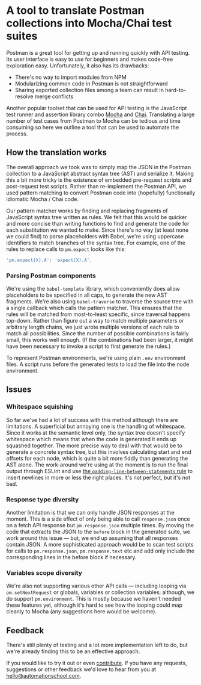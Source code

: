 # A tool to translate Postman collections into Mocha/Chai test suites

Postman is a great tool for getting up and running quickly with API testing. Its user interface is easy to use for beginners and makes code-free exploration easy. Unfortunately, it also has its drawbacks:

- There's no way to import modules from NPM
- Modularizing common code in Postman is not straightforward
- Sharing exported collection files among a team can result in hard-to-resolve merge conflicts

Another popular toolset that can be used for API testing is the JavaScript test runner and assertion library combo [Mocha](https://www.npmjs.com/package/mocha) and [Chai](https://www.npmjs.com/package/chai). Translating a large number of test cases from Postman to Mocha can be tedious and time consuming so here we outline a tool that can be used to automate the process.

## How the translation works

The overall approach we took was to simply map the JSON in the Postman collection to a JavaScript abstract syntax tree (AST) and serialize it. Making this a bit more tricky is the existence of embedded pre-request scripts and post-request test scripts. Rather than re-implement the Postman API, we used pattern matching to convert Postman code into (hopefully) functionally idiomatic Mocha / Chai code.

Our pattern matcher works by finding and replacing fragments of JavaScript syntax tree written as rules. We felt that this would be quicker and more concise than writing functions to find and generate the code for each substitution we wanted to make. Since there's no way (at least none we could find) to parse placeholders with Babel, we're using uppercase identifiers to match branches of the syntax tree. For example, one of the rules to replace calls to `pm.expect` looks like this:

``` js
'pm.expect(X).A': 'expect(X).A',
```

### Parsing Postman components

We're using the `babel-template` library, which conveniently does allow placeholders to be specified in all caps, to generate the new AST fragments. We're also using `babel-traverse` to traverse the source tree with a single callback which calls the pattern matcher. This ensures that the rules will be matched from most-to-least specific, since traversal happens top-down. Rather than figure out a way to match multiple parameters or arbitrary length chains, we just wrote multiple versions of each rule to match all possibilities. Since the number of possible combinations is fairly small, this works well enough. (If the combinations had been larger, it might have been necessary to invoke a script to first generate the rules.)

To represent Postman environments, we're using plain `.env` environment files. A script runs before the generated tests to load the file into the node environment.

## Issues

### Whitespace squishing

So far we've had a lot of success with this method although there are limitations. A superficial but annoying one is the handling of whitespace. Since it works at the semantic level only, the syntax tree doesn't specify whitespace which means that when the code is generated it ends up squashed together. The more precise way to deal with that would be to generate a concrete syntax tree, but this involves calculating start and end offsets for each node, which is quite a bit more fiddly than generating the AST alone. The work-around we're using at the moment is to run the final output through ESLint and use [the `padding-line-between-statements` rule](https://github.com/mavaddat/postman2mocha/blob/77016914fc64e7479dc90c8df3f74fa7776c9d39/src/index.js#L28) to insert newlines in more or less the right places. It's not perfect, but it's not bad.

### Response type diversity

Another limitation is that we can only handle JSON responses at the moment. This is a side effect of only being able to call `response.json` once on a fetch API response but `pm.response.json` multiple times. By moving the code that extracts the JSON to the `before` block in the generated suite, we work around this issue &mdash; but, we end up assuming that all responses contain JSON. A more sophisticated approach would be to scan test scripts for calls to `pm.response.json`, `pm.response.text` etc and add only include the corresponding lines in the before block if necessary.

### Variables scope diversity

We're also not supporting various other API calls &mdash; including looping via `pm.setNextRequest` or globals, variables or collection variables; although, we do support `pm.environment`. This is mostly because we haven't needed these features yet, although it's hard to see how the looping could map cleanly to Mocha (any suggestions here would be welcome).

## Feedback

There's still plenty of testing and a lot more implementation left to do, but we're already finding this to be an effective approach.

If you would like to try it out or even [contribute](CONTRIBUTE.md). If you have any requests, suggestions or other feedback we'd love to hear from you at [hello@automationschool.com](http://hello@automationschool.com/).

